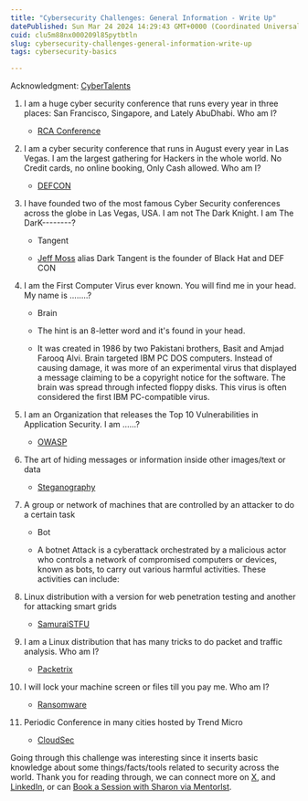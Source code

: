 ```yaml
---
title: "Cybersecurity Challenges: General Information - Write Up"
datePublished: Sun Mar 24 2024 14:29:43 GMT+0000 (Coordinated Universal Time)
cuid: clu5m88nx000209l85pytbtln
slug: cybersecurity-challenges-general-information-write-up
tags: cybersecurity-basics

---
```


Acknowledgment: [CyberTalents](https://cybertalents.com/)

1. I am a huge cyber security conference that runs every year in three places: San Francisco, Singapore, and Lately AbuDhabi. Who am I?
    
    * [RCA Conference](https://www.rsaconference.com/)
        
2. I am a cyber security conference that runs in August every year in Las Vegas. I am the largest gathering for Hackers in the whole world. No Credit cards, no online booking, Only Cash allowed. Who am I?
    
    * [DEFCON](https://defcon.org/)
        
3. I have founded two of the most famous Cyber Security conferences across the globe in Las Vegas, USA. I am not The Dark Knight. I am The DarK--------?
    
    * Tangent
        
    * [Jeff Moss](https://defcon.social/@thedarktangent) alias Dark Tangent is the founder of Black Hat and DEF CON
        
4. I am the First Computer Virus ever known. You will find me in your head. My name is ……..?
    
    * Brain
        
    * The hint is an 8-letter word and it's found in your head.
        
    * It was created in 1986 by two Pakistani brothers, Basit and Amjad Farooq Alvi. Brain targeted IBM PC DOS computers. Instead of causing damage, it was more of an experimental virus that displayed a message claiming to be a copyright notice for the software. The brain was spread through infected floppy disks. This virus is often considered the first IBM PC-compatible virus.
        
5. I am an Organization that releases the Top 10 Vulnerabilities in Application Security. I am ……?
    
    * [OWASP](https://www.veracode.com/security/owasp-top-10#:~:text=The%20OWASP%20Top%2010%20is,confidential%20data%20safe%20from%20attackers.)
        
6. The art of hiding messages or information inside other images/text or data
    
    * [Steganography](https://www.freecodecamp.org/news/what-is-steganography-hide-data-inside-data/)
        
7. A group or network of machines that are controlled by an attacker to do a certain task
    
    * Bot
        
    * A botnet Attack is a cyberattack orchestrated by a malicious actor who controls a network of compromised computers or devices, known as bots, to carry out various harmful activities. These activities can include:
        
8. Linux distribution with a version for web penetration testing and another for attacking smart grids
    
    * [SamuraiSTFU](https://archiveos.org/samuraistfu/)
        
9. I am a Linux distribution that has many tricks to do packet and traffic analysis. Who am I?
    
    * [Packetrix](https://sourceforge.net/projects/packetrix/)
        
10. I will lock your machine screen or files till you pay me. Who am I?
    
    * [Ransomware](https://www.techtarget.com/searchsecurity/definition/ransomware)
        
11. Periodic Conference in many cities hosted by Trend Micro
    
    * [CloudSec](https://www.youtube.com/playlist?list=PLCxuJi3Ceg8RPAfo3aNLO0lF9OEY5R0LP)
        

Going through this challenge was interesting since it inserts basic knowledge about some things/facts/tools related to security across the world. Thank you for reading through, we can connect more on [X](https://twitter.com/SharonJebitok), and [LinkedIn](https://www.linkedin.com/in/sharon-jebitok/), or can [Book a Session with Sharon via Mentorlst](https://mentorlst.com/mentor/12db03d0-8a75-4a32-9b05-b290f5381598).